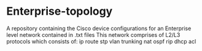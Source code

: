 # Enterprise-topology
A repository containing the Cisco device configurations for an Enterprise level network contained in .txt files
This network comprises of L2/L3 protocols which consists of:
ip route 
stp
vlan
trunking
nat
ospf
rip
dhcp
acl

